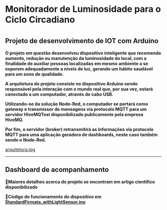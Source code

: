 

<h1>Monitorador de Luminosidade para o Ciclo Circadiano<h1>

## **Projeto de desenvolvimento de IOT com Arduino**



**O projeto em questão desenvolveu dispositivo inteligente que recomenda aumento, redução ou manutenção da luminosidade do local, com a finalidade de auxiliar pessoas localizadas em mesmo ambiente a se exporem adequadamente a níveis de luz, gerando um hábito saudável para um sono de qualidade.**

**A arquitetura do projeto consiste no dispositivo Arduino sendo responsável pela interação com o mundo real que, por sua vez, estará conectado a um computador, através de cabo USB.**

**Utilizando-se da solução Node-Red, o computador se portará como gateway e transmissor de mensagens via protocolo MQTT para um servidor HiveMQTest disponibilizado publicamente pela empresa HiveMQ.**

**Por fim, o servidor (broker) retransmitirá as informações via protocolo MQTT para uma aplicação geradora de dashboards, neste caso também sendo o Node-Red.**





[arquitetura.jpg](https://github.com/Jinebas/arduino-light-sensor/blob/master/images/arquitetura.jpg)






------

## **Dashboard de acompanhamento**







🔎**Maiores detalhes acerca do projeto se encontram em artigo científico disponibilizado**

📃**Código de funcionamento do dispositivo em [StandardFirmata_withLightSensor.ino](https://github.com/Jinebas/arduino-light-sensor/blob/master/StandardFirmata_withLightSensor.ino)**
